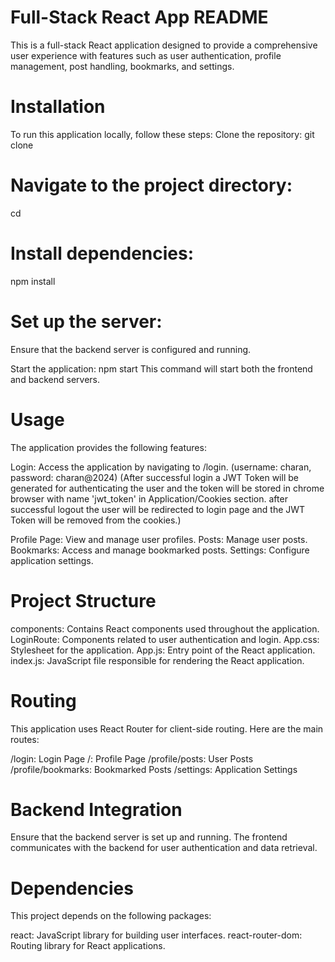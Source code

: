 # Full-Stack React App README
This is a full-stack React application designed to provide a comprehensive user experience with features such as user authentication, profile management, post handling, bookmarks, and settings.

# Installation
To run this application locally, follow these steps:
Clone the repository:
git clone <repository-url>

# Navigate to the project directory:
cd <project-directory>

# Install dependencies:
npm install

# Set up the server:
Ensure that the backend server is configured and running.

Start the application:
npm start
This command will start both the frontend and backend servers.

# Usage
The application provides the following features:

Login: Access the application by navigating to /login.  (username: charan, password: charan@2024) (After successful login a JWT Token will be generated for authenticating the user and the token will be stored in chrome browser with name 'jwt_token' in Application/Cookies section. after successful logout the user will be redirected to login page and the JWT Token will be removed from the cookies.)

Profile Page: View and manage user profiles.
Posts: Manage user posts.
Bookmarks: Access and manage bookmarked posts.
Settings: Configure application settings.

# Project Structure
components: Contains React components used throughout the application.
LoginRoute: Components related to user authentication and login.
App.css: Stylesheet for the application.
App.js: Entry point of the React application.
index.js: JavaScript file responsible for rendering the React application.

# Routing
This application uses React Router for client-side routing. Here are the main routes:

/login: Login Page
/: Profile Page
/profile/posts: User Posts
/profile/bookmarks: Bookmarked Posts
/settings: Application Settings

# Backend Integration
Ensure that the backend server is set up and running. The frontend communicates with the backend for user authentication and data retrieval.

# Dependencies
This project depends on the following packages:

react: JavaScript library for building user interfaces.
react-router-dom: Routing library for React applications.

